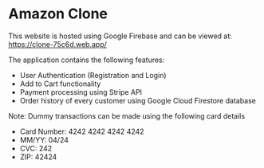 # Amazon Clone

This website is hosted using Google Firebase and can be viewed at: https://clone-75c6d.web.app/ 

The application contains the following features:
  - User Authentication (Registration and Login)
  - Add to Cart functionality
  - Payment processing using Stripe API
  - Order history of every customer using Google Cloud Firestore database
  
Note: Dummy transactions can be made using the following card details
  - Card Number: 4242 4242 4242 4242
  - MM/YY: 04/24
  - CVC: 242
  - ZIP: 42424
